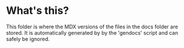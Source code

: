 # What's this?

This folder is where the MDX versions of the files in the docs folder are stored.
It is automatically generated by by the 'gendocs' script and can safely
be ignored.
